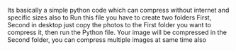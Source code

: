 Its basically a simple python code which can compress without internet and specific sizes also
to Run this file you have to create two folders First, Second in desktop just copy the photos to the First folder you want to compress it, then run the Python file.
Your image will be compressed in the Second folder, you can compress multiple images at same time also
